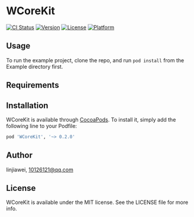 # WCoreKit

[![CI Status](http://img.shields.io/travis/linjiawei/WCoreKit.svg?style=flat)](https://travis-ci.org/linjiawei/WCoreKit)
[![Version](https://img.shields.io/cocoapods/v/WCoreKit.svg?style=flat)](http://cocoapods.org/pods/WCoreKit)
[![License](https://img.shields.io/cocoapods/l/WCoreKit.svg?style=flat)](http://cocoapods.org/pods/WCoreKit)
[![Platform](https://img.shields.io/cocoapods/p/WCoreKit.svg?style=flat)](http://cocoapods.org/pods/WCoreKit)

## Usage

To run the example project, clone the repo, and run `pod install` from the Example directory first.

## Requirements

## Installation

WCoreKit is available through [CocoaPods](http://cocoapods.org). To install
it, simply add the following line to your Podfile:

```ruby
pod 'WCoreKit', '~> 0.2.0'
```

## Author

linjiawei, 10126121@qq.com

## License

WCoreKit is available under the MIT license. See the LICENSE file for more info.
